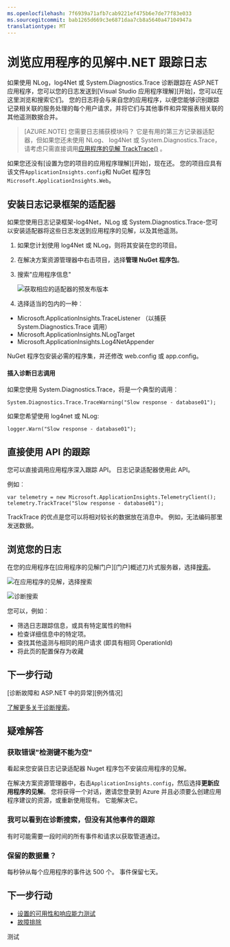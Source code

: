 ```yaml
---
ms.openlocfilehash: 7f6939a71afb7cab9221ef475b6e7de77f83e033
ms.sourcegitcommit: bab1265d669c3e6871daa7cb8a5640a47104947a
translationtype: MT
---
```

<properties 
    pageTitle="浏览应用程序的见解中.NET 跟踪日志" 
    description="搜索与跟踪、 NLog 或 Log4Net 生成的日志。" 
    services="application-insights" 
    documentationCenter=".net"
    authors="alancameronwills" 
    manager="douge"/>

<tags 
    ms.service="application-insights" 
    ms.workload="tbd" 
    ms.tgt_pltfrm="ibiza" 
    ms.devlang="na" 
    ms.topic="article" 
    ms.date="08/19/2015" 
    ms.author="awills"/>
 
# 浏览应用程序的见解中.NET 跟踪日志  

如果使用 NLog，log4Net 或 System.Diagnostics.Trace 诊断跟踪在 ASP.NET 应用程序，您可以您的日志发送到[Visual Studio 应用程序理解][开始]，您可以在这里浏览和搜索它们。 您的日志将会与来自您的应用程序，以便您能够识别跟踪记录相关联的服务处理的每个用户请求，并将它们与其他事件和异常报表相关联的其他遥测数据合并。

> [AZURE.NOTE] 您需要日志捕获模块吗？ 它是有用的第三方记录器适配器，但如果您还未使用 NLog、 log4Net 或 System.Diagnostics.Trace，请考虑只需直接调用[应用程序的见解 TrackTrace()](app-insights-api-custom-events-metrics.md#track-trace) 。

如果您还没有[设置为您的项目的应用程序理解][开始]，现在还。 您的项目应具有该文件`ApplicationInsights.config`和 NuGet 程序包`Microsoft.ApplicationInsights.Web`。


##  安装日志记录框架的适配器

如果您使用日志记录框架-log4Net，NLog 或 System.Diagnostics.Trace-您可以安装适配器将这些日志发送到应用程序的见解，以及其他遥测。 

1. 如果您计划使用 log4Net 或 NLog，则将其安装在您的项目。 
2. 在解决方案资源管理器中右击项目，选择**管理 NuGet 程序包**。
3. 搜索"应用程序信息"

    ![获取相应的适配器的预发布版本](./media/app-insights-asp-net-trace-logs/appinsights-36nuget.png)

4. 选择适当的包内的一种︰
  + Microsoft.ApplicationInsights.TraceListener （以捕获 System.Diagnostics.Trace 调用）
  + Microsoft.ApplicationInsights.NLogTarget
  + Microsoft.ApplicationInsights.Log4NetAppender

NuGet 程序包安装必需的程序集，并还修改 web.config 或 app.config。

#### 插入诊断日志调用

如果您使用 System.Diagnostics.Trace，将是一个典型的调用︰

    System.Diagnostics.Trace.TraceWarning("Slow response - database01");

如果您希望使用 log4net 或 NLog:

    logger.Warn("Slow response - database01");


## 直接使用 API 的跟踪

您可以直接调用应用程序深入跟踪 API。 日志记录适配器使用此 API。 

例如︰

    var telemetry = new Microsoft.ApplicationInsights.TelemetryClient();
    telemetry.TrackTrace("Slow response - database01");

TrackTrace 的优点是您可以将相对较长的数据放在消息中。 例如，无法编码那里发送数据。 


## 浏览您的日志

在您的应用程序在[应用程序的见解门户][门户]概述刀片式服务器，选择[搜索][诊断]。

![在应用程序的见解，选择搜索](./media/app-insights-asp-net-trace-logs/020-diagnostic-search.png)

![诊断搜索](./media/app-insights-asp-net-trace-logs/10-diagnostics.png)

您可以，例如︰

* 筛选日志跟踪信息，或具有特定属性的物料
* 检查详细信息中的特定项。
* 查找其他遥测与相同的用户请求 (即具有相同 OperationId) 
* 将此页的配置保存为收藏


## 下一步行动

[诊断故障和 ASP.NET 中的异常][例外情况]

[了解更多关于诊断搜索][诊断]。



## 疑难解答

### <a name="emptykey"></a>获取错误"检测键不能为空"

看起来您安装日志记录适配器 Nuget 程序包不安装应用程序的见解。

在解决方案资源管理器中，右击`ApplicationInsights.config`，然后选择**更新应用程序的见解**。 您将获得一个对话，邀请您登录到 Azure 并且必须要么创建应用程序建议的资源，或重新使用现有。 它能解决它。

### 我可以看到在诊断搜索，但没有其他事件的跟踪

有时可能需要一段时间的所有事件和请求以获取管道通过。

### <a name="limits"></a>保留的数据量？

每秒钟从每个应用程序的事件达 500 个。 事件保留七天。

## <a name="add"></a>下一步行动

* [设置的可用性和响应能力测试][可用性]
* [故障排除][通过]





<!--Link references-->

[可用性]: app-insights-monitor-web-app-availability.md
[诊断]: app-insights-diagnostic-search.md
[异常]: app-insights-web-failures-exceptions.md
[门户网站]: http://portal.azure.com/
[通过]: app-insights-troubleshoot-faq.md
[start]: app-insights-get-started.md

 
测试
